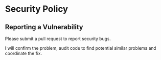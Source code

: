 # Security Policy

## Reporting a Vulnerability

Please submit a pull request to report security bugs.

I will confirm the problem, audit code to find potential similar problems and coordinate the fix.